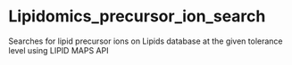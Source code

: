 # Lipidomics_precursor_ion_search
Searches for lipid precursor ions on Lipids database at the given tolerance level using LIPID MAPS API
